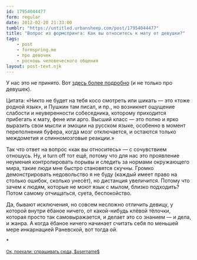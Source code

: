 ```yaml
---
id: 17954044477
form: regular
date: 2012-02-20 21:33:00
tumblr: "https://untitled.urbansheep.com/post/17954044477"
title: "Вопрос из формспринга: Как вы относитесь к мату от девушки?"
tags:
    - post
    - formspring.me
    - про девочек
    - роскошь человеческого общения
layout: post-text.njk
---
```


<p class="formspringmeAnswer">У нас это не принято. Вот <a href="http://untitled.urbansheep.ru/post/418546500">здесь более подробно</a> (и не только про девушек).</p>

<p>Цитата: «Никто не будет на тебя косо смотреть или шикать — это «тоже родной язык», и Пушкин там писал, и пр., но возникнет ощущение слабости и неуверенности собеседника, которому приходится прибегать к мату, фене или арго. Высший класс — это полно и ярко выразить свои мысли и эмоции на русском языке, особенно в момент переполнения буфера, когда мозг отключается, и остаются только междометия и спинномозговые реакции.»</p>

<p>Так что ответ на вопрос «как вы относитесь» — с сочувствием отношусь. Ну, и turn off тот ещё, потому что для нас это проявление неумения контролировать порывы и следить за нормами окружающего мира, такие люди мне быстро становятся скучны. Громко демонстрировать недовольство я не буду (каждый имеет право на столько ошибок, сколько унесёт), но дистанция увеличится. Потому что зачем к людям, которые не моют язык с мылом, близко подходить? Потом самому отчищаться, суета, беспокойство.</p>

<p>Да, бывают исключения, но совсем несложно отличить девицу, у которой внутри ёбаное ничего, от какой-нибудь клёвой тёлочки, которая просто так самовыражается, и делает это со знанием — и дела, и жанра. А когда ёбаное ничего начинает считать себя по меньшей мере инкарнацией Раневской, вот тогда ой.</p>

<p>*</p>

<p class="formspringmeFooter">
    <small><a href="http://www.formspring.me/urbansheep?utm_medium=social&amp;utm_source=tumblr&amp;utm_campaign=shareanswer">Ок, поехали: спрашивать сюда, $username$</a></small>
</p>

